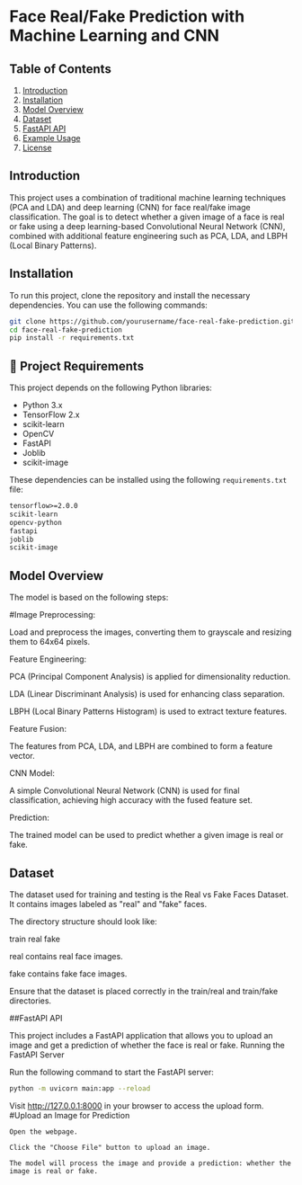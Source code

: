 # Face Real/Fake Prediction with Machine Learning and CNN

## Table of Contents

1. [Introduction](#introduction)
2. [Installation](#installation)
3. [Model Overview](#model-overview)
4. [Dataset](#dataset)
5. [FastAPI API](#fastapi-api)
6. [Example Usage](#example-usage)
7. [License](#license)

## Introduction

This project uses a combination of traditional machine learning techniques (PCA and LDA) and deep learning (CNN) for face real/fake image classification. The goal is to detect whether a given image of a face is real or fake using a deep learning-based Convolutional Neural Network (CNN), combined with additional feature engineering such as PCA, LDA, and LBPH (Local Binary Patterns).

## Installation

To run this project, clone the repository and install the necessary dependencies. You can use the following commands:

```bash
git clone https://github.com/yourusername/face-real-fake-prediction.git
cd face-real-fake-prediction
pip install -r requirements.txt
```

## 📘 Project Requirements

This project depends on the following Python libraries:

- Python 3.x  
- TensorFlow 2.x  
- scikit-learn  
- OpenCV  
- FastAPI  
- Joblib  
- scikit-image  

These dependencies can be installed using the following `requirements.txt` file:

```txt
tensorflow>=2.0.0
scikit-learn
opencv-python
fastapi
joblib
scikit-image
```
## Model Overview

The model is based on the following steps:

#Image Preprocessing:

Load and preprocess the images, converting them to grayscale and resizing them to 64x64 pixels.

Feature Engineering:

PCA (Principal Component Analysis) is applied for dimensionality reduction.

LDA (Linear Discriminant Analysis) is used for enhancing class separation.

LBPH (Local Binary Patterns Histogram) is used to extract texture features.

Feature Fusion:

The features from PCA, LDA, and LBPH are combined to form a feature vector.

CNN Model:

 A simple Convolutional Neural Network (CNN) is used for final classification, achieving high accuracy with the fused feature set.

Prediction:

The trained model can be used to predict whether a given image is real or fake.

## Dataset

The dataset used for training and testing is the Real vs Fake Faces Dataset. It contains images labeled as "real" and "fake" faces.

The directory structure should look like:

train
    real
    fake

real contains real face images.

fake contains fake face images.

Ensure that the dataset is placed correctly in the train/real and train/fake directories.


##FastAPI API

This project includes a FastAPI application that allows you to upload an image and get a prediction of whether the face is real or fake.
Running the FastAPI Server

Run the following command to start the FastAPI server:
```bash
python -m uvicorn main:app --reload
```
Visit http://127.0.0.1:8000 in your browser to access the upload form.
#Upload an Image for Prediction

    Open the webpage.

    Click the "Choose File" button to upload an image.

    The model will process the image and provide a prediction: whether the image is real or fake.

